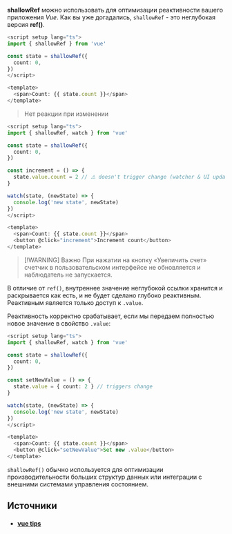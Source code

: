 **shallowRef** можно использовать для оптимизации реактивности вашего приложения *Vue*. Как вы уже догадались, `shallowRef` - это неглубокая версия **ref()**.

```ts
<script setup lang="ts">
import { shallowRef } from 'vue'

const state = shallowRef({
  count: 0,
})
</script>

<template>
  <span>Count: {{ state.count }}</span>
</template>
```

> Нет реакции при изменении
> 
```ts
<script setup lang="ts">
import { shallowRef, watch } from 'vue'

const state = shallowRef({
  count: 0,
})

const increment = () => {
  state.value.count = 2 // ⚠️ doesn't trigger change (watcher & UI update)
}

watch(state, (newState) => {
  console.log('new state', newState)
})
</script>

<template>
  <span>Count: {{ state.count }}</span>
  <button @click="increment">Increment count</button>
</template>
```

> [!WARNING] Важно
> При нажатии на кнопку «Увеличить счет» счетчик в пользовательском интерфейсе не обновляется и наблюдатель не запускается.

В отличие от `ref()`, внутреннее значение неглубокой ссылки хранится и раскрывается как есть, и не будет сделано глубоко реактивным. Реактивным является только доступ к `.value`.

Реактивность корректно срабатывает, если мы передаем полностью новое значение в свойство `.value`:

```ts
<script setup lang="ts">
import { shallowRef, watch } from 'vue'

const state = shallowRef({
  count: 0,
})

const setNewValue = () => {
  state.value = { count: 2 } // triggers change
}

watch(state, (newState) => {
  console.log('new state', newState)
})
</script>

<template>
  <span>Count: {{ state.count }}</span>
  <button @click="setNewValue">Set new .value</button>
</template>
```

`shallowRef()` обычно используется для оптимизации производительности больших структур данных или интеграции с внешними системами управления состоянием.

## Источники
- #### [vue tips](https://mokkapps.de/vue-tips/optimize-performance-using-shallow-ref)
